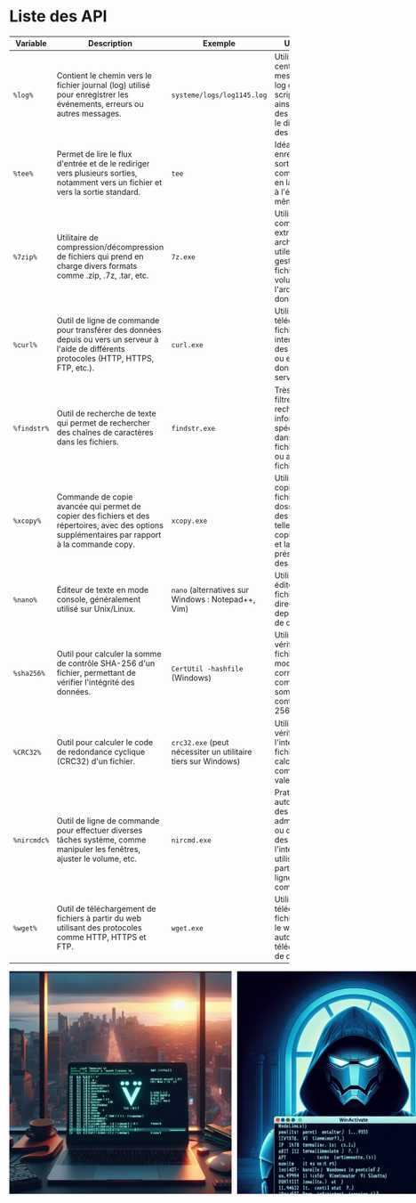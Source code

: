 # Liste des API

| **Variable** | **Description**                                                                                             | **Exemple**                           | **Utilisation**                                                                                                      |
|--------------|-------------------------------------------------------------------------------------------------------------|---------------------------------------|----------------------------------------------------------------------------------------------------------------------|
| `%log%`      | Contient le chemin vers le fichier journal (log) utilisé pour enregistrer les événements, erreurs ou autres messages. | `systeme/logs/log1145.log`            | Utilisé pour centraliser les messages de log dans un script, facilitant ainsi la gestion des journaux et le diagnostic des problèmes. |
| `%tee%`      | Permet de lire le flux d'entrée et de le rediriger vers plusieurs sorties, notamment vers un fichier et vers la sortie standard. | `tee`                                 | Idéal pour enregistrer la sortie d'une commande tout en la montrant à l'écran en même temps.                       |
| `%7zip%`     | Utilitaire de compression/décompression de fichiers qui prend en charge divers formats comme .zip, .7z, .tar, etc. | `7z.exe`                              | Utilisé pour compresser ou extraire des archives. Très utile pour la gestion de fichiers volumineux ou l'archivage de données. |
| `%curl%`     | Outil de ligne de commande pour transférer des données depuis ou vers un serveur à l'aide de différents protocoles (HTTP, HTTPS, FTP, etc.). | `curl.exe`                            | Utilisé pour télécharger des fichiers, interagir avec des APIs web, ou envoyer des données à un serveur.            |
| `%findstr%`  | Outil de recherche de texte qui permet de rechercher des chaînes de caractères dans les fichiers.        | `findstr.exe`                         | Très utile pour filtrer et rechercher des informations spécifiques dans des fichiers de log ou autres fichiers texte. |
| `%xcopy%`    | Commande de copie avancée qui permet de copier des fichiers et des répertoires, avec des options supplémentaires par rapport à la commande copy. | `xcopy.exe`                           | Utilisé pour copier des fichiers et des dossiers avec des options telles que la copie récursive et la préservation des attributs. |
| `%nano%`     | Éditeur de texte en mode console, généralement utilisé sur Unix/Linux. | `nano` (alternatives sur Windows : Notepad++, Vim) | Utilisé pour éditer des fichiers texte directement depuis la ligne de commande.                                      |
| `%sha256%`   | Outil pour calculer la somme de contrôle SHA-256 d'un fichier, permettant de vérifier l'intégrité des données. | `CertUtil -hashfile` (Windows)         | Utilisé pour vérifier si un fichier a été modifié ou corrompu en comparant la somme de contrôle SHA-256.           |
| `%CRC32%`    | Outil pour calculer le code de redondance cyclique (CRC32) d'un fichier.                                    | `crc32.exe` (peut nécessiter un utilitaire tiers sur Windows) | Utilisé pour vérifier l'intégrité des fichiers en calculant et en comparant les valeurs CRC32.                      |
| `%nircmdc%`  | Outil de ligne de commande pour effectuer diverses tâches système, comme manipuler les fenêtres, ajuster le volume, etc. | `nircmd.exe`                          | Pratique pour automatiser des tâches administratives ou contrôler des aspects de l'interface utilisateur à partir de la ligne de commande. |
| `%wget%`     | Outil de téléchargement de fichiers à partir du web utilisant des protocoles comme HTTP, HTTPS et FTP.     | `wget.exe`                            | Utilisé pour télécharger des fichiers depuis le web ou automatiser le téléchargement de contenu.                    |

<div style="display: flex;">
  <img src="Img/OIG3%20(2).jpg" alt="Texte alternatif" width="400" style="margin-right: 10px;"/>
  <img src="Img/OIG4.jpg" alt="Texte alternatif" width="400"/>
</div>
